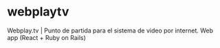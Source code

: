 # webplaytv
Webplay.tv | Punto de partida para el sistema de video por internet. Web app (React + Ruby on Rails)
